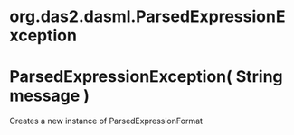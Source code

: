 # org.das2.dasml.ParsedExpressionException



# ParsedExpressionException( String message )
Creates a new instance of ParsedExpressionFormat


